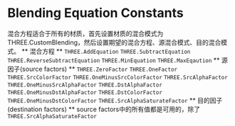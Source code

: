 # Blending Equation Constants #
混合方程适合于所有的材质，首先设置材质的混合模式为THREE.CustomBlending，然后设置期望的混合方程、源混合模式、目的混合模式。
** 混合方程 **
`THREE.AddEquation`
`THREE.SubtractEquation`
`THREE.ReverseSubtractEquation`
`THREE.MinEquation`
`THREE.MaxEqaution`
** 源因子(source factors) **
`THREE.ZeroFactor`
`THREE.OneFactor`
`THREE.SrcColorFactor`
`THREE.OneMinusSrcColorFactor`
`THREE.SrcAlphaFactor`
`THREE.OneMinusSrcAlphaFactor`
`THREE.DstAlphaFactor`
`THREE.OneMinusDstAlphaFactor`
`THREE.DstColorFactor`
`THREE.OneMinusDstColorFactor`
`THREE.SrcAlphaSaturateFactor`
** 目的因子(destination factors) **
source factors中的所有值都是可用的，除了`THREE.SrcAlphaSaturateFactor`